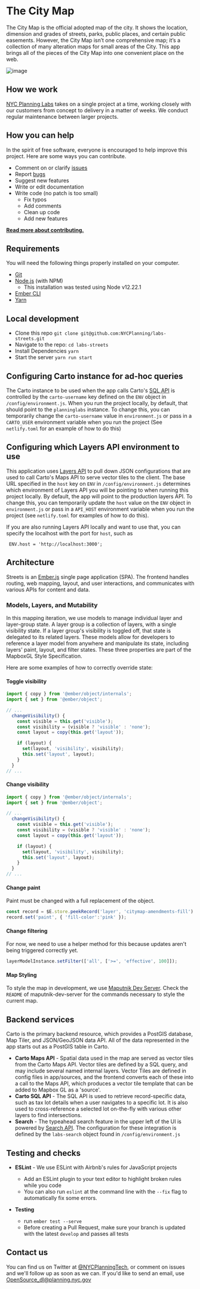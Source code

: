 # The City Map

The City Map is the official adopted map of the city. It shows the location, dimension and grades of streets, parks, public places, and certain public easements. However, the City Map isn’t one comprehensive map; it’s a collection of many alteration maps for small areas of the City. This app brings all of the pieces of the City Map into one convenient place on the web.

![image](https://user-images.githubusercontent.com/409279/38562480-b1a12a7c-3ca8-11e8-91b1-2c4ee3286130.png)

## How we work

[NYC Planning Labs](https://planninglabs.nyc) takes on a single project at a time, working closely with our customers from concept to delivery in a matter of weeks.  We conduct regular maintenance between larger projects.  

## How you can help

In the spirit of free software, everyone is encouraged to help improve this project.  Here are some ways you can contribute.

- Comment on or clarify [issues](https://github.com/NYCPlanning/labs-citymap/issues)
- Report [bugs](https://github.com/NYCPlanning/labs-citymap/issues?q=is%3Aopen+is%3Aissue+label%3Abug)
- Suggest new features
- Write or edit documentation
- Write code (no patch is too small)
  - Fix typos
  - Add comments
  - Clean up code
  - Add new features

**[Read more about contributing.](CONTRIBUTING.md)**

## Requirements

You will need the following things properly installed on your computer.

- [Git](https://git-scm.com/)
- [Node.js](https://nodejs.org/) (with NPM)
  - This installation was tested using Node v12.22.1
- [Ember CLI](https://ember-cli.com/)
- [Yarn](https://yarnpkg.com/)

## Local development

- Clone this repo `git clone git@github.com:NYCPlanning/labs-streets.git`
- Navigate to the repo: `cd labs-streets`
- Install Dependencies `yarn`
- Start the server `yarn run start`

## Configuring Carto instance for ad-hoc queries
The Carto instance to be used when the app calls Carto's [SQL API](https://carto.com/developers/sql-api/) is controlled by the `carto-username` key defined on the `ENV` object in `/config/environment.js`. When you run the project locally, by default, that should point to the `planninglabs` instance. To change this, you can temporarily change the `carto-username` value in `environment.js` or pass in a `CARTO_USER` environment variable when you run the project (See `netlify.toml` for an example of how to do this)

## Configuring which Layers API environment to use

This application uses [Layers API](https://github.com/NYCPlanning/labs-layers-api/) to pull down JSON configurations that are used to call Carto's Maps API to serve vector tiles to the client. The base URL specified in the `host` key on `ENV` in `/config/environment.js` determines which environment of Layers API you will be pointing to when running this project locally. By default, the app will point to the production layers API. To change this, you can temporarily update the `host` value on the `ENV` object in `environment.js` or pass in a `API_HOST` environment variable when you run the project (see `netlify.toml` for examples of how to do this).

If you are also running Layers API locally and want to use that, you can specify the localhost with the port for `host`, such as 

```
 ENV.host = 'http://localhost:3000';
```

## Architecture

Streets is an [Ember.js](https://www.emberjs.com/) single page application (SPA). The frontend handles routing, web mapping, layout, and user interactions, and communicates with various APIs for content and data.

### Models, Layers, and Mutability
In this mapping iteration, we use models to manage individual layer and layer-group state. A layer group is a collection of layers, with a single visibility state. If a layer group's visibility is toggled off, that state is delegated to its related layers. These models allow for developers to reference a layer model from anywhere and manipulate its state, including layers' paint, layout, and filter states. These three properties are part of the MapboxGL Style Specification. 

Here are some examples of how to correctly override state:

#### Toggle visibility
```javascript
import { copy } from '@ember/object/internals';
import { set } from '@ember/object';

// ...
  changeVisibility() {
    const visible = this.get('visible');
    const visibility = (visible ? 'visible' : 'none');
    const layout = copy(this.get('layout'));

    if (layout) {
      set(layout, 'visibility', visibility);
      this.set('layout', layout);
    }
  }
// ...
```    

#### Change visibility
```javascript
import { copy } from '@ember/object/internals';
import { set } from '@ember/object';

// ...
  changeVisibility() {
    const visible = this.get('visible');
    const visibility = (visible ? 'visible' : 'none');
    const layout = copy(this.get('layout'));

    if (layout) {
      set(layout, 'visibility', visibility);
      this.set('layout', layout);
    }
  }
// ...
```    

#### Change paint
Paint must be changed with a full replacement of the object.
```javascript
const record = $E.store.peekRecord('layer', 'citymap-amendments-fill')
record.set('paint', { 'fill-color':'pink' });
```

#### Change filtering
For now, we need to use a helper method for this because updates aren't being triggered correctly yet.

```javascript
layerModelInstance.setFilter(['all', ['>=', 'effective', 100]]);
```

#### Map Styling

To style the map in development, we use [Maputnik Dev Server](https://github.com/NYCPlanning/labs-maputnik-dev-server). Check the `README` of maputnik-dev-server for the commands necessary to style the current map.

## Backend services

Carto is the primary backend resource, which provides a PostGIS database, Map Tiler, and JSON/GeoJSON data API. All of the data represented in the app starts out as a PostGIS table in Carto.

- **Carto Maps API** - Spatial data used in the map are served as vector tiles from the Carto Maps API. Vector tiles are defined by a SQL query, and may include several named internal layers. Vector Tiles are defined in config files in app/sources, and the frontend converts each of these into a call to the Maps API, which produces a vector tile template that can be added to Mapbox GL as a 'source'.
- **Carto SQL API** - The SQL API is used to retrieve record-specific data, such as tax lot details when a user navigates to a specific lot. It is also used to cross-reference a selected lot on-the-fly with various other layers to find intersections.
- **Search** - The typeahead search feature in the upper left of the UI is powered by [Search API](https://github.com/NYCPlanning/labs-search-api). The configuration for these integration is defined by the `labs-search` object found in `/config/environment.js`

## Testing and checks

- **ESLint** - We use ESLint with Airbnb's rules for JavaScript projects
  - Add an ESLint plugin to your text editor to highlight broken rules while you code
  - You can also run `eslint` at the command line with the `--fix` flag to automatically fix some errors.

- **Testing**
  - run `ember test --serve`
  - Before creating a Pull Request, make sure your branch is updated with the latest `develop` and passes all tests

## Contact us

You can find us on Twitter at [@NYCPlanningTech](https://twitter.com/nycplanningtech), or comment on issues and we'll follow up as soon as we can. If you'd like to send an email, use [OpenSource_dl@planning.nyc.gov](mailto:opensource_dl@planning.nyc.gov)
